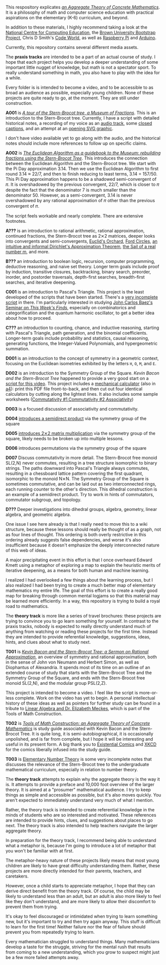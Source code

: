 This respository explicates [_an Aggregate Theory of Concrete Mathematics_](./T002_Tools_of_Math_Construction/An_Aggregate_Theory_of_Concrete_Mathematics.md). It is a philosophy of math and computer science education with practical aspirations on the elementary (K-6) curriculum, and beyond.

In addition to these materials, I highly recommend taking a look at the [National Centre for Computing Education](https://computingeducation.org.uk/), the [Brown University Bootstrap Project](https://bootstrapworld.org/), Chris D Smith's [Code World](https://code.world), as well as [Raspberry Pi](https://www.raspberrypi.org/) and [Arduino](https://arduino.cc).

Currently, this repository contains several different media assets.

The **praxis tracks** are intended to be a part of an actual course of study.  I hope that each project helps you develop a deeper understanding of some important little nugget of knowledge, but math is not a spectator sport.  To really understand something in math, you also have to play with the idea for a while.

Every folder is is intended to become a video, and to be accessible to as broad an audience as possible, especially young children.  None of these projects are quite ready to go, at the moment.  They are still under construction.

**A001** is [_A tour of the Stern-Brocot tree, a Museum of Fractions_](./A001_A_Tour_of_the_Museum_of_Fractions/script.md). This is an introduction to the Stern-Brocot tree. Currently, I have a script with detailed historical notes, a recording of my voice as an [audio track](A001_A_Tour_of_the_Museum_of_Fractions/audio.flac), some [closed captions](A001_A_Tour_of_the_Museum_of_Fractions/CloseCaptions.txt), and an attempt at an [opening SVG graphic](./A001_A_Tour_of_the_Museum_of_Fractions/Museum_of_Fractions.svg).

I don't have video available yet to go along with the audio, and the historical notes should include more references to follow up on specific claims.

**A002** is [_The Euclidean Algorithm as a guidebook to the Museum: rebuilding fractions using the Stern-Brocot Tree_](./A002_The_Guidebook_to_the_Museum_of_Fractions/script.md). This introduces the connection between the Euclidean Algorithm and the Stern-Brocot tree.  We start with the Pi Day approximation 3.14.  Then we use the Euclidean Algorithm to first round 3.14 ≈ 22/7, and then to finish reducing to least terms, 3.14 = 157/50. This Pi Day approximation happens to be a shadowed semi-convergent of 𝜋.  It is overshadowed by the previous convergent, 22/7, which is closer to 𝜋 despite the fact that the denominator 7 is much smaller than the denominator 50. However, as a semi-convergent, 3.14 is never overshadowed by any rational approximation of 𝜋 other than the previous convergent of 𝜋.

The script feels workable and nearly complete. There are extensive footnotes.

**A???** is an introduction to rational arithmetic, rational approximation, continued fractions, the Stern-Brocot tree as 2⨯2 matrices, deeper looks into convergents and semi-convergents, [Euclid's Orchard](https://www.youtube.com/watch?v=p-xa-3V5KO8), [Ford Circles](https://www.youtube.com/watch?v=0hlvhQZIOQw), [an intuitive and informal Dirichlet's Approximation Theorem](https://www.youtube.com/watch?v=uFWJuZQLKJs), [the Sail of a real number m](https://link.springer.com/book/10.1007/978-3-662-65277-0), and more.

**B???** an introduction to boolean logic, recursion, computer programming, deductive reasoning, and naive set theory. Longer term goals include proof by induction, transitive closures, backtracking, binary search, preorder, inorder, and postorder traversals, depth-first searches, breadth-first searches, and iterative deepening.

**C001** is an introduction to Pascal's Triangle. This project is the least developed of the scripts that have been started. There's a [very incomplete script](C001_Maze_of_Counting) in there. I'm particularly interested in studying
[John Carlos Baez's Seminar on _This Week's Finds_](https://math.ucr.edu/home/baez/twf/), especially on combinatorics and categorification and the quantum
harmonic oscillator, to get a better idea about how to proceed.

**C???** an introduction to counting, chance, and inductive reasoning, starting with Pascal's Triangle, path generation, and the binomial coefficients. Longer-term goals include probability and statistics, causal reasoning, generating functions, the Integer-Valued Polynomials, and hypergeometric summation.

**D001** is an introduction to the concept of symmetry in a geometric context, focusing on the Euclidean isometries exhibited by the letters `H`, `O`, `M`, and `E`.

**D002** is an introduction to the Symmetry Group of the Square.  _Kevin Bacon and the Stern-Brocot Tree_ happened to provide a very good start on a [script for this video](./D002_Book_of_Algebra/script.md). This project includes a [mechanical calculator](D002_Book_of_Algebra/d4calculator.pdf) (also in [a4](D002_Book_of_Algebra/d4calculator-a4.pdf)): print this PDF file front-to-back, and then cut out four identical calculators by cutting along the lightest lines. It also includes some sample worksheets ([Commutativity #1](D002_Book_of_Algebra/d4-commutative-fake.pdf),[Commutativity #2](D002_Book_of_Algebra/d4-commutative-real.pdf),[Associativity](D002_Book_of_Algebra/d4-assoc.pdf))

**D003** is a focused discussion of associativity and commutativity.

**D004** [introduces a semidirect product](D004_Semidirect_Product/script.md) via the symmetry group of the square

**D005** [introduces 2⨯2 matrix multiplication](D005_Matrix_Multiplication/script) via the symmetry group of the square, likely needs to be broken up into multiple lessons.

**D006** introduces permutations via the symmetry group of the square

**D007** Discuss commutativity in more detail. The Stern-Brocot free monoid SL(2,N) never commutes, resulting in a tree structure isomorphic to binary strings.  The paths downward into Pascal's Triangle always commutes, resulting in a chessboard lattice pattern covering the first quadrant, isomorphic to the monoid N⨯N. The Symmetry Group of the Square is sometimes commutative, and can be laid out as two interconnected rings, each running counter to the other's direction. This dihedral construction is an example of a semidirect product. Try to work in hints of commutators, commutator subgroup, and topology.

**D???** Deeper investigations into dihedral groups, algebra, geometry, linear algebra, and geometric algebra.

One issue I see here already is that I really need to move this to a wiki structure, because these lessons should really be thought of as a graph, not as four lines of thought.  This ordering is both overly restrictive in this ordering already suggests false dependencies, and worse it's also insufficient because it doesn't emphasize the deeply interconnected nature of this web of ideas.

A major precipitating event in this effort is that I once overheard Edward Kmett using a metaphor of exploring a map to explain the heuristic merits of iterative deepening, as a means for both human and machine learning.

I realized I had overlooked a few things about the learning process, but I also realized I had been trying to create a much better map of elementary mathematics my entire life. The goal of this effort is to create a really good map for breaking through common mental logjams so that this material may be learned more efficiently. In a way, this repository is trying to build a royal road to mathematics.

The **theory track** is more like a series of travel brochures: these projects are trying to convince you to go learn something for yourself.  In contrast to the praxis tracks, nobody is expected to really directly understand much of anything from watching or reading these projects for the first time. Instead they are intended to provide referential knowledge, suggestions, ideas, hints, and clues about what to study next.

**T001** is [_Kevin Bacon and the Stern-Brocot Tree: a Sermon on Rational Approximation_](./T001_Kevin_Bacon_and_the_Stern-Brocot_Tree/a_Sermon_on_Rational_Approximation.md), an overview of symmetry and rational approximation, both in the sense of John von Neumann and Herbert Simon, as well as Diophantus of Alexandria. It spends most of its time on an outline of an extended course of study that starts with the Stern-Brocot Tree and the Symmetry Group of the Square, and ends with the Stern-Brocot free monoid SL(2,N), and the modular group PSL(2,Z).

This project is intended to become a video. I feel like the script is more-or-less complete. Work on the video has yet to begin. A personal intellectual history of these ideas as well as pointers for further study can be found in a tribute to [Linear Algebra and Dr. Elizabeth Meckes](./T002_Tools_of_Math_Construction/Part03_Aggregate_Theory.md), which is part of the Tools of Math Construction.

**T002** is [_Tools of Math Construction: an Aggregate Theory of Concrete Mathematics_](./T002_Tools_of_Math_Construction/An_Aggregate_Theory_of_Concrete_Mathematics.md) is study guide associated with Kevin Bacon and the Stern-Brocot Tree. It is quite long, it is semi-autobiographical, it is occasionally unpolished, and is far from complete, but I hope it will be interesting and useful in its present form. A big thank you to [Existential Comics](http://existentialcomics.com) and [XKCD](https://xkcd.com/) for the comics liberally infused into the study guide.

**T003** is [Elementary Number Theory](T003_Elementary_Number_Theory/notes.md) is some very incomplete notes that discusses the relevance of the Stern-Brocot tree to the undergraduate mathematical curriculum, especially in relation to number theory.

The **theory track** attempts to explain why the aggregate theory is the way it is. It attempts to provide a preface and 10,000 foot overview of the larger theory. It is aimed at a "prosumer" mathematical audience. I try to keep things as simple and accessible as possible, but it's also moves quickly. You aren't expected to immediately understand very much of what I mention.

Rather, the theory track is intended to create referential knowledge in the minds of students who are so interested and motivated.  These references are intended to provide hints, clues, and suggestions about places to go next.  The theory track is also intended to help teachers navigate the larger aggregate theory.

In preparation for the theory track,  I recommend being able to understand what a metaphor is, because I'm going to introduce a lot of metaphor that you won't be familiar with at first.

The metaphor-heavy nature of these projects likely means that most young children are likely to have great difficulty understanding them. Rather, these projects are more directly intended for their parents, teachers, and caretakers.

However, once a child starts to appreciate metaphor, I hope that they can derive direct benefit from the theory track.  Of course, the child may be likely to understand less than an adult, but an adult is also more likely to feel like they don't understand, and are more likely to allow their discomfort to prevent them from trying.

It's okay to feel discouraged or intimidated when trying to learn something new, but it's important to try and then try again anyway. This stuff is difficult to learn for the first time! Neither failure nor the fear of failure should prevent you from repeatedly trying to learn.

Every mathematician struggled to understand things. Many mathematicians develop a taste for the struggle, striving for the mental rush that results from coming to a new understanding, which you grow to suspect might just be a few more failed attempts away.
